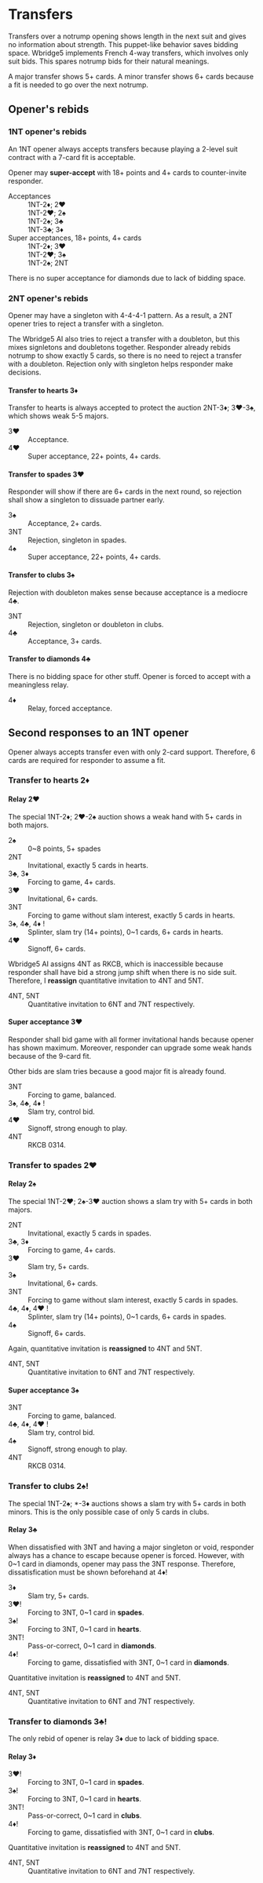 Transfers
=========
Transfers over a notrump opening shows length in the next suit and gives no
information about strength.  This puppet-like behavior saves bidding space.
Wbridge5 implements French 4-way transfers, which involves only suit bids.
This spares notrump bids for their natural meanings.

A major transfer shows 5+ cards.  A minor transfer shows 6+ cards because a fit
is needed to go over the next notrump.

Opener's rebids
---------------
### 1NT opener's rebids ###
An 1NT opener always accepts transfers because playing a 2-level suit contract
with a 7-card fit is acceptable.

Opener may **super-accept** with 18+ points and 4+ cards to counter-invite
responder.

<dl>
  <dt>Acceptances</dt>
  <dd>1NT-2♦; 2♥</dd>
  <dd>1NT-2♥; 2♠</dd>
  <dd>1NT-2♠; 3♣</dd>
  <dd>1NT-3♣; 3♦</dd>

  <dt>Super acceptances, 18+ points, 4+ cards</dt>
  <dd>1NT-2♦; 3♥</dd>
  <dd>1NT-2♥; 3♠</dd>
  <dd>1NT-2♠; 2NT</dd>
</dl>

There is no super acceptance for diamonds due to lack of bidding space.

### 2NT opener's rebids ###
Opener may have a singleton with 4-4-4-1 pattern.  As a result, a 2NT opener
tries to reject a transfer with a singleton.

The Wbridge5 AI also tries to reject a transfer with a doubleton, but this
mixes signletons and doubletons together.  Responder already rebids notrump
to show exactly 5 cards, so there is no need to reject a transfer with a
doubleton.  Rejection only with singleton helps responder make decisions.

#### Transfer to hearts 3♦ ####
Transfer to hearts is always accepted to protect the auction 2NT-3♦;
3♥-3♠, which shows weak 5-5 majors.

<dl>
  <dt>3♥</dt>
  <dd>Acceptance.</dd>

  <dt>4♥</dt>
  <dd>Super acceptance, 22+ points, 4+ cards.</dd>
</dl>

#### Transfer to spades 3♥ ####
Responder will show if there are 6+ cards in the next round, so rejection shall
show a singleton to dissuade partner early.

<dl>
  <dt>3♠</dt>
  <dd>Acceptance, 2+ cards.</dd>

  <dt>3NT</dt>
  <dd>Rejection, singleton in spades.</dd>

  <dt>4♠</dt>
  <dd>Super acceptance, 22+ points, 4+ cards.</dd>
</dl>

#### Transfer to clubs 3♠ ####
Rejection with doubleton makes sense because acceptance is a mediocre 4♣.

<dl>
  <dt>3NT</dt>
  <dd>Rejection, singleton or doubleton in clubs.</dd>

  <dt>4♣</dt>
  <dd>Acceptance, 3+ cards.</dd>
</dl>

#### Transfer to diamonds 4♣ ####
There is no bidding space for other stuff.  Opener is forced to accept with a
meaningless relay.

<dl>
  <dt>4♦</dt>
  <dd>Relay, forced acceptance.</dd>
</dl>

Second responses to an 1NT opener
---------------------------------
Opener always accepts transfer even with only 2-card support.  Therefore, 6
cards are required for responder to assume a fit.

### Transfer to hearts 2♦ ###
#### Relay 2♥ ####
The special 1NT-2♦; 2♥-2♠ auction shows a weak hand with 5+ cards in both
majors.

<dl>
  <dt>2♠</dt>
  <dd>0~8 points, 5+ spades</dd>

  <dt>2NT</dt>
  <dd>Invitational, exactly 5 cards in hearts.</dd>

  <dt>3♣, 3♦</dt>
  <dd>Forcing to game, 4+ cards.</dd>

  <dt>3♥</dt>
  <dd>Invitational, 6+ cards.</dd>

  <dt>3NT</dt>
  <dd>Forcing to game without slam interest, exactly 5 cards in hearts.</dd>

  <dt>3♠, 4♣, 4♦ !</dt>
  <dd>Splinter, slam try (14+ points), 0~1 cards, 6+ cards in hearts.</dd>

  <dt>4♥</dt>
  <dd>Signoff, 6+ cards.</dd>
</dl>

Wbridge5 AI assigns 4NT as RKCB, which is inaccessible because responder shall
have bid a strong jump shift when there is no side suit.  Therefore, I
**reassign** quantitative invitation to 4NT and 5NT.

<dl>
  <dt>4NT, 5NT</dt>
  <dd>Quantitative invitation to 6NT and 7NT respectively.</dd>
</dl>

#### Super acceptance 3♥ ####
Responder shall bid game with all former invitational hands because opener has
shown maximum.  Moreover, responder can upgrade some weak hands because of the
9-card fit.

Other bids are slam tries because a good major fit is already found.

<dl>
  <dt>3NT</dt>
  <dd>Forcing to game, balanced.</dd>

  <dt>3♠, 4♣, 4♦ !</dt>
  <dd>Slam try, control bid.</dd>

  <dt>4♥</dt>
  <dd>Signoff, strong enough to play.</dd>

  <dt>4NT</dt>
  <dd>RKCB 0314.</dd>
</dl>

### Transfer to spades 2♥ ###
#### Relay 2♠ ####
The special 1NT-2♥; 2♠-3♥ auction shows a slam try with 5+ cards in both
majors.

<dl>
  <dt>2NT</dt>
  <dd>Invitational, exactly 5 cards in spades.</dd>

  <dt>3♣, 3♦</dt>
  <dd>Forcing to game, 4+ cards.</dd>

  <dt>3♥</dt>
  <dd>Slam try, 5+ cards.</dd>

  <dt>3♠</dt>
  <dd>Invitational, 6+ cards.</dd>

  <dt>3NT</dt>
  <dd>Forcing to game without slam interest, exactly 5 cards in spades.</dd>

  <dt>4♣, 4♦, 4♥ !</dt>
  <dd>Splinter, slam try (14+ points), 0~1 cards, 6+ cards in spades.</dd>

  <dt>4♠</dt>
  <dd>Signoff, 6+ cards.</dd>
</dl>

Again, quantitative invitation is **reassigned** to 4NT and 5NT.

<dl>
  <dt>4NT, 5NT</dt>
  <dd>Quantitative invitation to 6NT and 7NT respectively.</dd>
</dl>

#### Super acceptance 3♠ ####
<dl>
  <dt>3NT</dt>
  <dd>Forcing to game, balanced.</dd>

  <dt>4♣, 4♦, 4♥ !</dt>
  <dd>Slam try, control bid.</dd>

  <dt>4♠</dt>
  <dd>Signoff, strong enough to play.</dd>

  <dt>4NT</dt>
  <dd>RKCB 0314.</dd>
</dl>

### Transfer to clubs 2♠! ###
The special 1NT-2♠; \*-3♦ auctions shows a slam try with 5+ cards in both
minors.  This is the only possible case of only 5 cards in clubs.

#### Relay 3♣ ####
When dissatisfied with 3NT and having a major singleton or void, responder
always has a chance to escape because opener is forced.  However, with 0~1 card
in diamonds, opener may pass the 3NT response.  Therefore, dissatisfication
must be shown beforehand at 4♦!

<dl>
  <dt>3♦</dt>
  <dd>Slam try, 5+ cards.</dd>

  <dt>3♥!</dt>
  <dd>Forcing to 3NT, 0~1 card in <strong>spades</strong>.</dd>

  <dt>3♠!</dt>
  <dd>Forcing to 3NT, 0~1 card in <strong>hearts</strong>.</dd>

  <dt>3NT!</dt>
  <dd>Pass-or-correct, 0~1 card in <strong>diamonds</strong>.</dd>

  <dt>4♦!</dt>
  <dd>Forcing to game, dissatisfied with 3NT, 0~1 card in <strong>diamonds</strong>.</dd>
</dl>

Quantitative invitation is **reassigned** to 4NT and 5NT.

<dl>
  <dt>4NT, 5NT</dt>
  <dd>Quantitative invitation to 6NT and 7NT respectively.</dd>
</dl>

### Transfer to diamonds 3♣! ###
The only rebid of opener is relay 3♦ due to lack of bidding space.

#### Relay 3♦ ####
<dl>
  <dt>3♥!</dt>
  <dd>Forcing to 3NT, 0~1 card in <strong>spades</strong>.</dd>

  <dt>3♠!</dt>
  <dd>Forcing to 3NT, 0~1 card in <strong>hearts</strong>.</dd>

  <dt>3NT!</dt>
  <dd>Pass-or-correct, 0~1 card in <strong>clubs</strong>.</dd>

  <dt>4♦!</dt>
  <dd>Forcing to game, dissatisfied with 3NT, 0~1 card in <strong>clubs</strong>.</dd>
</dl>

Quantitative invitation is **reassigned** to 4NT and 5NT.

<dl>
  <dt>4NT, 5NT</dt>
  <dd>Quantitative invitation to 6NT and 7NT respectively.</dd>
</dl>
